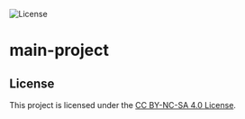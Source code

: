 ![License](https://img.shields.io/badge/license-CC%20BY--NC--SA%204.0-blue.svg) 
# main-project
## License

This project is licensed under the [CC BY-NC-SA 4.0 License](https://creativecommons.org/licenses/by-nc-sa/4.0/).
